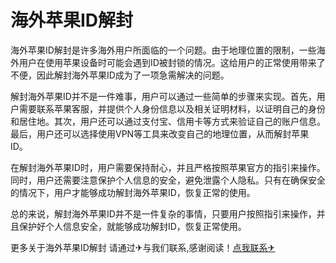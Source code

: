 # 海外苹果ID解封

海外苹果ID解封是许多海外用户所面临的一个问题。由于地理位置的限制，一些海外用户在使用苹果设备时可能会遇到ID被封锁的情况。这给用户的正常使用带来了不便，因此解封海外苹果ID成为了一项急需解决的问题。

解封海外苹果ID并不是一件难事，用户可以通过一些简单的步骤来实现。首先，用户需要联系苹果客服，并提供个人身份信息以及相关证明材料，以证明自己的身份和居住地。其次，用户还可以通过支付宝、信用卡等方式来验证自己的账户信息。最后，用户还可以选择使用VPN等工具来改变自己的地理位置，从而解封苹果ID。

在解封海外苹果ID时，用户需要保持耐心，并且严格按照苹果官方的指引来操作。同时，用户还需要注意保护个人信息的安全，避免泄露个人隐私。只有在确保安全的情况下，用户才能够成功解封海外苹果ID，恢复正常的使用。

总的来说，解封海外苹果ID并不是一件复杂的事情，只要用户按照指引来操作，并且保护好个人信息安全，就能够成功解封ID，恢复正常使用。

更多关于海外苹果ID解封 请通过✈与我们联系,感谢阅读！[点我联系✈](https://cdn.G208.com)